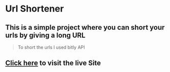 # Url Shortener 

## This is a simple project where you can short your urls by giving a long URL

> To short the urls I used bitly API

## [Click here](https://url-shortner-byalthaf.netlify.com) to visit the live Site
